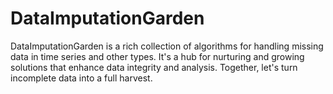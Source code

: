# DataImputationGarden
DataImputationGarden is a rich collection of algorithms for handling missing data in time series and other types. It's a hub for nurturing and growing solutions that enhance data integrity and analysis. Together, let's turn incomplete data into a full harvest.
